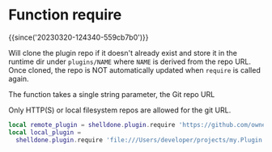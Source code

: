 # Function require

{{since('20230320-124340-559cb7b0')}}

Will clone the plugin repo if it doesn't already
exist and store it in the runtime dir under `plugins/NAME` where
`NAME` is derived from the repo URL. Once cloned, the repo is
NOT automatically updated when `require` is called again.

The function takes a single string parameter, the Git repo URL

Only HTTP(S) or local filesystem repos are allowed for the git URL.

```lua
local remote_plugin = shelldone.plugin.require 'https://github.com/owner/repo'
local local_plugin =
  shelldone.plugin.require 'file:///Users/developer/projects/my.Plugin'
```
